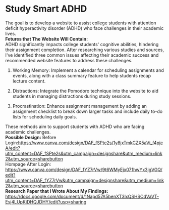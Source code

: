 # Study Smart ADHD
The goal is to develop a website to assist college students with attention deficit hyperactivity disorder (ADHD) who face challenges in their academic lives.\
**Fetures that The Website Will Contain:**\
ADHD significantly impacts college students' cognitive abilities, hindering their assignment completion. After researching various studies and sources, I've identified three common issues affecting their academic success and recommended website features to address these challenges. 
1. Working Memory: Implement a calendar for scheduling assignments and events, along with a class summary feature to help students recap lecture content.

2. Distractions: Integrate the Pomodoro technique into the website to aid students in managing distractions during study sessions.

3. Procrastination: Enhance assignment management by adding an assignment checklist to break down larger tasks and include daily to-do lists for scheduling daily goals.

These methods aim to support students with ADHD who are facing academic challenges.\
**Possible Design:**
Before Login:https://www.canva.com/design/DAF_fSPte2s/1y8jxTmkCZX5aVi_f4pjcA/edit?utm_content=DAF_fSPte2s&utm_campaign=designshare&utm_medium=link2&utm_source=sharebutton \
Hompage After Login: https://www.canva.com/design/DAF_fYZ7rVw/9t6WMyEjx071hwYx3jgVGQ/edit?utm_content=DAF_fYZ7rVw&utm_campaign=designshare&utm_medium=link2&utm_source=sharebutton \
**Research Paper that I Wrote About My Findings:**\
https://docs.google.com/document/d/1Napd57A5benXT3lxQSHSCdVaVT-Esj4LUpKiDHQJDHY/edit?usp=sharing
